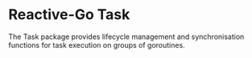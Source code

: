 # Reactive-Go Task

The Task package provides lifecycle management and synchronisation functions for task execution
on groups of goroutines.
